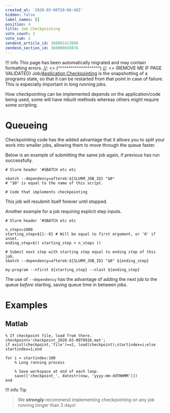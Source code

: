 ```yaml
---
created_at: '2020-03-08T20:06:48Z'
hidden: false
label_names: []
position: 4
title: Job Checkpointing
vote_count: 2
vote_sum: 2
zendesk_article_id: 360001413096
zendesk_section_id: 360000030876
---
```



[//]: <> (REMOVE ME IF PAGE VALIDATED)
[//]: <> (vvvvvvvvvvvvvvvvvvvv)
!!! info
    This page has been automatically migrated and may contain formatting errors.
[//]: <> (^^^^^^^^^^^^^^^^^^^^)
[//]: <> (REMOVE ME IF PAGE VALIDATED)
Job/[Application
Checkpointing](https://en.wikipedia.org/wiki/Application_checkpointing) is
the snapshotting of a programs state, so that it can be restarted from
that point in case of failure. This is especially important in long
running jobs.

How checkpointing can be implemented depends on the application/code
being used, some will have inbuilt methods whereas others might require
some scripting.

# Queueing 

Checkpointing code has the added advantage that it allows you to split
your work into smaller jobs, allowing them to move through the queue
faster. 

Below is an example of submitting the same job again, if previous has
run successfully.

    # Slurm header '#SBATCH etc etc

    sbatch --dependency=afterok:${SLURM_JOB_ID} "$0" 
    # "$0" is equal to the name of this script.

    # Code that implements checkpointing

This job will resubmit itself forever until stopped.

Another example for a job requiring explicit step inputs.

    # Slurm header '#SBATCH etc etc

    n_steps=1000
    starting_step=${1:-0} # Will be equal to first argument, or '0' if unset.
    ending_step=$(( starting_step + n_steps )) 

    # Submit next step with starting step equal to ending step of this job.
    sbatch --dependency=afterok:${SLURM_JOB_ID} "$0" ${ending_step}

    my-program --nfirst ${starting_step} --nlast ${ending_step}

The use of `--dependency` has the advantage of adding the next job to
the queue *before* starting, saving queue time in between jobs.

# Examples

## Matlab

    % If checkpoint file, load from there.
    checkpoint='checkpoint_2020-03-09T0916.mat';
    if exist(checkpoint,'file')==2, load(checkpoint);startindex=i;else startindex=1;end

    for i = startindex:100
        % Long running process

        % Save workspace at end of each loop.
        save(['checkpoint_', datestr(now, 'yyyy-mm-ddTHHMM')])
    end
!!! info Tip
>
> We ***strongly*** recommend implementing checkpointing on any job
> running longer than 3 days!

